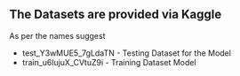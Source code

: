 ## The Datasets are provided via Kaggle

As per the names suggest
- test_Y3wMUE5_7gLdaTN - Testing Dataset for the Model
- train_u6lujuX_CVtuZ9i - Training Dataset Model
